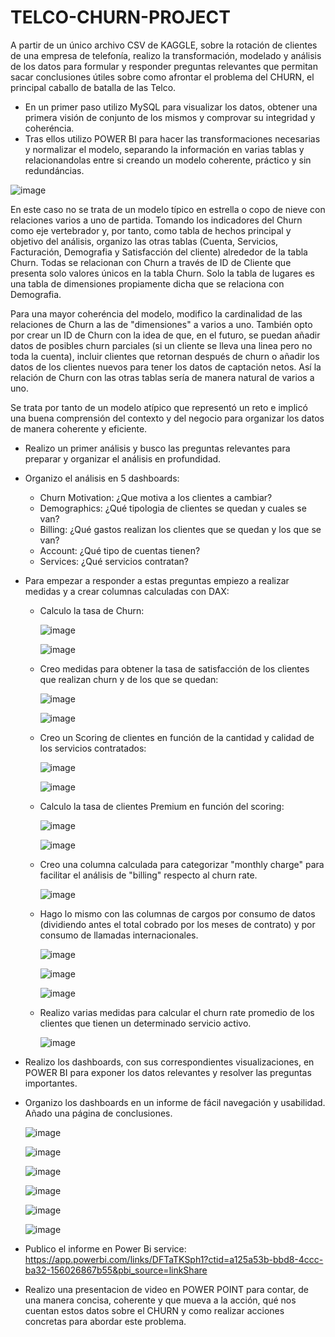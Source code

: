 # TELCO-CHURN-PROJECT

A partir de un único archivo CSV de KAGGLE, sobre la rotación de clientes de una empresa de telefonía, realizo la transformación, modelado y análisis de los datos para formular y responder preguntas relevantes que permitan sacar conclusiones útiles sobre como afrontar el problema del CHURN, el principal caballo de batalla de las Telco.
* En un primer paso utilizo MySQL para visualizar los datos, obtener una primera visión de conjunto de los mismos y comprovar su integridad y coheréncia.
* Tras ellos utilizo POWER BI para hacer las transformaciones necesarias y normalizar el modelo, separando la información en varias tablas y relacionandolas entre si creando un modelo coherente, práctico y sin redundáncias.

![image](https://github.com/user-attachments/assets/1263e5b1-d86a-4d7d-993e-57cfe41c8791)

En este caso no se trata de un modelo típico en estrella o copo de nieve con relaciones varios a uno de partida. Tomando los indicadores del Churn como eje vertebrador y, por tanto, como tabla de hechos principal y objetivo del análisis, organizo las otras tablas (Cuenta, Servicios, Facturación, Demografia y Satisfacción del cliente) alrededor de la tabla Churn. Todas se relacionan con Churn a través de ID de Cliente que presenta solo valores únicos en la tabla Churn. Solo la tabla de lugares es una tabla de dimensiones propiamente dicha que se relaciona con Demografia. 

Para una mayor coheréncia del modelo, modifico la cardinalidad de las relaciones de Churn a las de "dimensiones" a varios a uno. También opto por crear un ID de Churn con la idea de que, en el futuro, se puedan añadir datos de posibles churn parciales (si un cliente se lleva una linea pero no toda la cuenta), incluir clientes que retornan después de churn o añadir los datos de los clientes nuevos para tener los datos de captación netos. Así la relación de Churn con las otras tablas sería de manera natural de varios a uno. 

Se trata por tanto de un modelo atípico que representó un reto e implicó una buena comprensión del contexto y del negocio para organizar los datos de manera coherente y eficiente.

* Realizo un primer análisis y busco las preguntas relevantes para preparar y organizar el análisis en profundidad.

* Organizo el análisis en 5 dashboards:
  * Churn Motivation: ¿Que motiva a los clientes a cambiar?
  * Demographics: ¿Qué tipologia de clientes se quedan y cuales se van?
  * Billing: ¿Qué gastos realizan los clientes que se quedan y los que se van?
  * Account: ¿Qué tipo de cuentas tienen?
  * Services: ¿Qué servicios contratan?
    
* Para empezar a responder a estas preguntas empiezo a realizar medidas y a crear columnas calculadas con DAX:
  * Calculo la tasa de Churn:
    
    ![image](https://github.com/user-attachments/assets/644b45f7-e063-4e8c-ab2f-2a5e47d03cbe)

    ![image](https://github.com/user-attachments/assets/51949780-1fbb-432f-b0a8-dfbf2072233c)
    

  * Creo medidas para obtener la tasa de satisfacción de los clientes que realizan churn y de los que se quedan:

    ![image](https://github.com/user-attachments/assets/87959692-ff4b-4ab2-bcc2-be664ffa8279)

    ![image](https://github.com/user-attachments/assets/8feef55c-4dcd-48bf-b65d-c0fed66f117b)


  * Creo un Scoring de clientes en función de la cantidad y calidad de los servicios contratados:
 
    ![image](https://github.com/user-attachments/assets/16485cd1-7b23-4b6d-a2ad-a323f95e3494)
 
    ![image](https://github.com/user-attachments/assets/5d752d1b-9d4c-4775-ba00-f890ace913b0)
 

  * Calculo la tasa de clientes Premium en función del scoring:
 
    ![image](https://github.com/user-attachments/assets/2f9729a7-442d-4a32-9eee-bf8ebc546a15)
  
    ![image](https://github.com/user-attachments/assets/d39651ca-ea4f-470d-b435-9939958f518b)


  * Creo una columna calculada para categorizar "monthly charge" para facilitar el análisis de "billing" respecto al churn rate.

    ![image](https://github.com/user-attachments/assets/466d2068-9e86-46b4-9951-e4b6d4804bc6)

    
  * Hago lo mismo con las columnas de cargos por consumo de datos (dividiendo antes el total cobrado por los meses de contrato) y por consumo de llamadas internacionales.

    ![image](https://github.com/user-attachments/assets/98fb0d69-dc7e-4f9b-827e-32ef34d934d6)
    
    ![image](https://github.com/user-attachments/assets/372943b3-6d5a-4b01-bcd2-4e8607f0d00f)

    ![image](https://github.com/user-attachments/assets/add2ad8b-8e56-4284-925b-9d0ed02fa508)


  * Realizo varias medidas para calcular el churn rate promedio de los clientes que tienen un determinado servicio activo.

    ![image](https://github.com/user-attachments/assets/0324738c-a0bd-439a-8a1d-e6252fffc657)

   
* Realizo los dashboards, con sus correspondientes visualizaciones, en POWER BI para exponer los datos relevantes y resolver las preguntas importantes.

* Organizo los dashboards en un informe de fácil navegación y usabilidad. Añado una página de conclusiones.
  

    ![image](https://github.com/user-attachments/assets/03eb8901-748b-4367-819a-05682b74831d)


    ![image](https://github.com/user-attachments/assets/5f36960b-ac10-422a-af47-9af40bfd135d)


    ![image](https://github.com/user-attachments/assets/36e9dd78-7a02-4c44-93e0-8dffd3c730cf)


    ![image](https://github.com/user-attachments/assets/f37f500b-2ee0-44cf-b90d-2845aece66c7)


    ![image](https://github.com/user-attachments/assets/cc900e2f-1fcf-4257-9d61-d515d7ee4dbe)


    ![image](https://github.com/user-attachments/assets/e3238e8d-5088-4fc8-8dce-d98969575154)

  
* Publico el informe en Power Bi service: https://app.powerbi.com/links/DFTaTKSph1?ctid=a125a53b-bbd8-4ccc-ba32-156026867b55&pbi_source=linkShare
  
* Realizo una presentacion de video en POWER POINT para contar, de una manera concisa, coherente y que mueva a la acción, qué nos cuentan estos datos sobre el CHURN y como    realizar acciones concretas para abordar este problema. 
